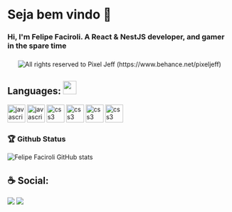 <h1>
    Seja bem vindo 👋
    <h3>Hi, I'm Felipe Faciroli. A React & NestJS developer, and gamer in the spare time
<h3>   
</h1>
      
<p align="center">
  <img alt="All rights reserved to Pixel Jeff (https://www.behance.net/pixeljeff)" src="https://mir-s3-cdn-cf.behance.net/project_modules/1400_opt_1/9afe0493484903.5e66500f8dea4.gif" />
</p>

## Languages:  <img src="https://media.giphy.com/media/WUlplcMpOCEmTGBtBW/giphy.gif" width="30">

<p align="left"> 
    <img src="https://www.vectorlogo.zone/logos/reactjs/reactjs-icon.svg" alt="javascript" width="40" height="40"/>
    <img src="https://www.vectorlogo.zone/logos/typescriptlang/typescriptlang-icon.svg" alt="javascript" width="40" height="40"/>
    <img src="https://www.vectorlogo.zone/logos/nestjs/nestjs-icon.svg" alt="css3" width="40" height="40"/> 
     <img src="https://www.vectorlogo.zone/logos/expressjs/expressjs-icon.svg" alt="css3" width="40" height="40"/> 
    <img src="https://www.vectorlogo.zone/logos/nodejs/nodejs-icon.svg" alt="css3" width="40" height="40"/> 
       <img src="https://www.vectorlogo.zone/logos/mongodb/mongodb-icon.svg" alt="css3" width="40" height="40"/> 
      
</p>



### 🏆 Github Status

![Felipe Faciroli GitHub stats](https://github-readme-stats.vercel.app/api?username=felipefacirolizup&show_icons=true&theme=radical)

## ☕ Social:

<a href = "mailto:felipef.dev@gmail.com"><img src="https://img.shields.io/badge/Gmail-D14836?style=for-the-badge&logo=gmail&logoColor=white" target="_blank"></a>
<a href = "https://www.instagram.com/felipe.faciroli/"><img src="https://img.shields.io/badge/Instagram-E4405F?style=for-the-badge&logo=instagram&logoColor=white" target="_blank"></a>
